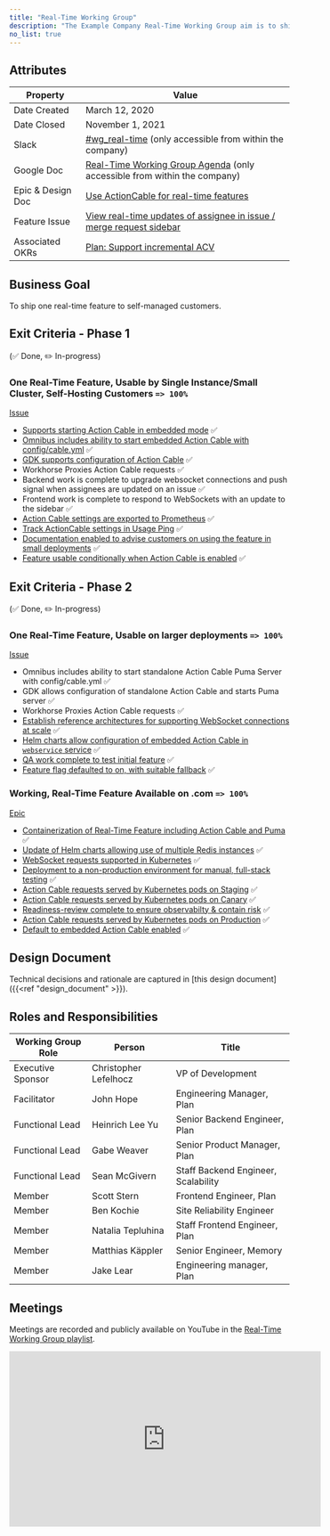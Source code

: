 ```yaml
---
title: "Real-Time Working Group"
description: "The Example Company Real-Time Working Group aim is to ship one real-time feature to self-managed customers. Read more!"
no_list: true
---
```


## Attributes

| Property        | Value           |
|-----------------|-----------------|
| Date Created    | March 12, 2020 |
| Date Closed     | November 1, 2021 |
| Slack           | [#wg_real-time](https://app.slack.com/client/T02592416/CUX9Z2N66) (only accessible from within the company) |
| Google Doc      | [Real-Time Working Group Agenda](https://docs.google.com/document/d/1eqwiGKifpnE4XTog0dB4Lgb-Bx0cc8g8OejmWDoZabs/edit#) (only accessible from within the company) |
| Epic & Design Doc | [Use ActionCable for real-time features](https://example_company.com/groups/example_company-org/-/epics/3056)             |
| Feature Issue   | [View real-time updates of assignee in issue / merge request sidebar](https://example_company.com/example_company-org/example_company/-/issues/17589) |
| Associated OKRs | [Plan: Support incremental ACV](https://example_company.com/example_company-com/www-example_company-com/issues/6594) |

## Business Goal

To ship one real-time feature to self-managed customers.

## Exit Criteria - Phase 1

(✅ Done, ✏️ In-progress)

### One Real-Time Feature, Usable by Single Instance/Small Cluster, Self-Hosting Customers `=> 100%`

[Issue](https://example_company.com/example_company-org/example_company/issues/17589)

- [Supports starting Action Cable in embedded mode](https://example_company.com/example_company-org/example_company/-/issues/214061) ✅
- [Omnibus includes ability to start embedded Action Cable with config/cable.yml](https://example_company.com/example_company-org/omnibus-example_company/-/merge_requests/4066) ✅
- [GDK supports configuration of Action Cable](https://example_company.com/example_company-org/example_company-development-kit/-/merge_requests/1318) ✅
- Workhorse Proxies Action Cable requests ✅
- Backend work is complete to upgrade websocket connections and push signal when assignees are updated on an issue ✅
- Frontend work is complete to respond to WebSockets with an update to the sidebar ✅
- [Action Cable settings are exported to Prometheus](https://example_company.com/example_company-org/example_company/-/issues/217314) ✅
- [Track ActionCable settings in Usage Ping](https://example_company.com/example_company-org/example_company/-/issues/232807) ✅
- [Documentation enabled to advise customers on using the feature in small deployments](https://example_company.com/example_company-org/example_company/-/merge_requests/40500) ✅
- [Feature usable conditionally when Action Cable is enabled](https://example_company.com/example_company-org/example_company/-/merge_requests/38204) ✅

## Exit Criteria - Phase 2

(✅ Done, ✏️ In-progress)

### One Real-Time Feature, Usable on larger deployments `=> 100%`

[Issue](https://example_company.com/example_company-org/example_company/issues/17589)

- Omnibus includes ability to start standalone Action Cable Puma Server with config/cable.yml ✅
- GDK allows configuration of standalone Action Cable and starts Puma server ✅
- Workhorse Proxies Action Cable requests ✅
- [Establish reference architectures for supporting WebSocket connections at scale](https://example_company.com/example_company-org/quality/performance/-/issues/256#note_348137517) ✅
- [Helm charts allow configuration of embedded Action Cable in `webservice` service](https://example_company.com/example_company-org/charts/example_company/-/issues/2286) ✅
- [QA work complete to test initial feature](https://example_company.com/example_company-org/quality/testcases/-/issues/1048) ✅
- [Feature flag defaulted to on, with suitable fallback](https://example_company.com/example_company-org/example_company/-/merge_requests/71953) ✅

### Working, Real-Time Feature Available on .com `=> 100%`

[Epic](https://example_company.com/groups/example_company-com/gl-infra/-/epics/228)

- [Containerization of Real-Time Feature including Action Cable and Puma](https://example_company.com/example_company-org/example_company/-/issues/213861) ✅
- [Update of Helm charts allowing use of multiple Redis instances](https://example_company.com/example_company-org/charts/example_company/-/merge_requests/1287) ✅
- [WebSocket requests supported in Kubernetes](https://example_company.com/example_company-com/gl-infra/production/-/issues/2702) ✅
- [Deployment to a non-production environment for manual, full-stack testing](https://example_company.com/example_company-com/gl-infra/delivery/-/issues/878) ✅
- [Action Cable requests served by Kubernetes pods on Staging](https://example_company.com/groups/example_company-com/gl-infra/-/epics/228#note_413686741) ✅
- [Action Cable requests served by Kubernetes pods on Canary](https://example_company.com/groups/example_company-com/gl-infra/-/epics/228#note_413686741) ✅
- [Readiness-review complete to ensure observabilty & contain risk](https://example_company.com/groups/example_company-com/gl-infra/-/epics/355#note_455583247) ✅
- [Action Cable requests served by Kubernetes pods on Production](https://example_company.com/groups/example_company-com/gl-infra/-/epics/228#note_413686741) ✅
- [Default to embedded Action Cable enabled](https://example_company.com/example_company-com/gl-infra/delivery/-/issues/1210) ✅

## Design Document

Technical decisions and rationale are captured in [this design document]({{<ref "design_document" >}}).

## Roles and Responsibilities

| Working Group Role    | Person                | Title                          |
|-----------------------|-----------------------|--------------------------------|
| Executive Sponsor     | Christopher Lefelhocz | VP of Development |
| Facilitator           | John Hope             | Engineering Manager, Plan      |
| Functional Lead       | Heinrich Lee Yu       | Senior Backend Engineer, Plan  |
| Functional Lead       | Gabe Weaver           | Senior Product Manager, Plan   |
| Functional Lead       | Sean McGivern         | Staff Backend Engineer, Scalability   |
| Member                | Scott Stern           | Frontend Engineer, Plan        |
| Member                | Ben Kochie            | Site Reliability Engineer      |
| Member                | Natalia Tepluhina     | Staff Frontend Engineer, Plan |
| Member                | Matthias Käppler      | Senior Engineer, Memory        |
| Member                | Jake Lear             | Engineering manager, Plan      |

## Meetings

Meetings are recorded and publicly available on
YouTube in the [Real-Time Working Group playlist](https://www.youtube.com/playlist?list=PL05JrBw4t0KoMOc_LID1fKWWR4H_2n2hQ).

<iframe width="560" height="315" src="https://www.youtube.com/embed/videoseries?list=PL05JrBw4t0KoMOc_LID1fKWWR4H_2n2hQ" frameborder="0" allow="accelerometer; autoplay; encrypted-media; gyroscope; picture-in-picture" allowfullscreen></iframe>
